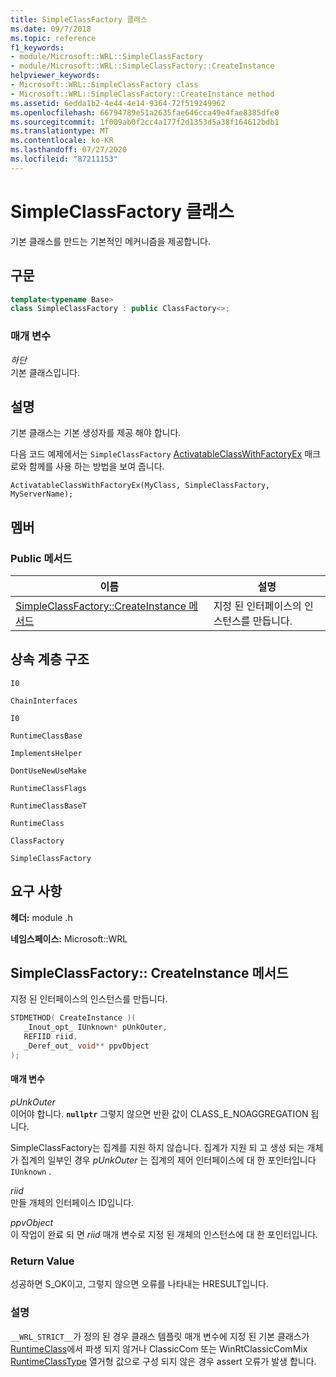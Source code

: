 ```yaml
---
title: SimpleClassFactory 클래스
ms.date: 09/7/2018
ms.topic: reference
f1_keywords:
- module/Microsoft::WRL::SimpleClassFactory
- module/Microsoft::WRL::SimpleClassFactory::CreateInstance
helpviewer_keywords:
- Microsoft::WRL::SimpleClassFactory class
- Microsoft::WRL::SimpleClassFactory::CreateInstance method
ms.assetid: 6edda1b2-4e44-4e14-9364-72f519249962
ms.openlocfilehash: 66794789e51a2635fae646cca49e4fae8385dfe0
ms.sourcegitcommit: 1f009ab0f2cc4a177f2d1353d5a38f164612bdb1
ms.translationtype: MT
ms.contentlocale: ko-KR
ms.lasthandoff: 07/27/2020
ms.locfileid: "87211153"
---
```

# <a name="simpleclassfactory-class"></a>SimpleClassFactory 클래스

기본 클래스를 만드는 기본적인 메커니즘을 제공합니다.

## <a name="syntax"></a>구문

```cpp
template<typename Base>
class SimpleClassFactory : public ClassFactory<>;
```

### <a name="parameters"></a>매개 변수

*하단*<br/>
기본 클래스입니다.

## <a name="remarks"></a>설명

기본 클래스는 기본 생성자를 제공 해야 합니다.

다음 코드 예제에서는 `SimpleClassFactory` [ActivatableClassWithFactoryEx](activatableclass-macros.md) 매크로와 함께를 사용 하는 방법을 보여 줍니다.

`ActivatableClassWithFactoryEx(MyClass, SimpleClassFactory, MyServerName);`

## <a name="members"></a>멤버

### <a name="public-methods"></a>Public 메서드

|이름|설명|
|----------|-----------------|
|[SimpleClassFactory::CreateInstance 메서드](#createinstance)|지정 된 인터페이스의 인스턴스를 만듭니다.|

## <a name="inheritance-hierarchy"></a>상속 계층 구조

`I0`

`ChainInterfaces`

`I0`

`RuntimeClassBase`

`ImplementsHelper`

`DontUseNewUseMake`

`RuntimeClassFlags`

`RuntimeClassBaseT`

`RuntimeClass`

`ClassFactory`

`SimpleClassFactory`

## <a name="requirements"></a>요구 사항

**헤더:** module .h

**네임스페이스:** Microsoft::WRL

## <a name="simpleclassfactorycreateinstance-method"></a><a name="createinstance"></a>SimpleClassFactory:: CreateInstance 메서드

지정 된 인터페이스의 인스턴스를 만듭니다.

```cpp
STDMETHOD( CreateInstance )(
   _Inout_opt_ IUnknown* pUnkOuter,
   REFIID riid,
   _Deref_out_ void** ppvObject
);
```

#### <a name="parameters"></a>매개 변수

*pUnkOuter*<br/>
이어야 합니다. **`nullptr`** 그렇지 않으면 반환 값이 CLASS_E_NOAGGREGATION 됩니다.

SimpleClassFactory는 집계를 지원 하지 않습니다. 집계가 지원 되 고 생성 되는 개체가 집계의 일부인 경우 *pUnkOuter* 는 집계의 제어 인터페이스에 대 한 포인터입니다 `IUnknown` .

*riid*<br/>
만들 개체의 인터페이스 ID입니다.

*ppvObject*<br/>
이 작업이 완료 되 면 *riid* 매개 변수로 지정 된 개체의 인스턴스에 대 한 포인터입니다.

### <a name="return-value"></a>Return Value

성공하면 S_OK이고, 그렇지 않으면 오류를 나타내는 HRESULT입니다.

### <a name="remarks"></a>설명

`__WRL_STRICT__`가 정의 된 경우 클래스 템플릿 매개 변수에 지정 된 기본 클래스가 [RuntimeClass](runtimeclass-class.md)에서 파생 되지 않거나 ClassicCom 또는 WinRtClassicComMix [RuntimeClassType](runtimeclasstype-enumeration.md) 열거형 값으로 구성 되지 않은 경우 assert 오류가 발생 합니다.

